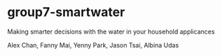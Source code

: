 # group7-smartwater
Making smarter decisions with the water in your household applicances


Alex Chan, Fanny Mai, Yenny Park, Jason Tsai, Albina Udas
